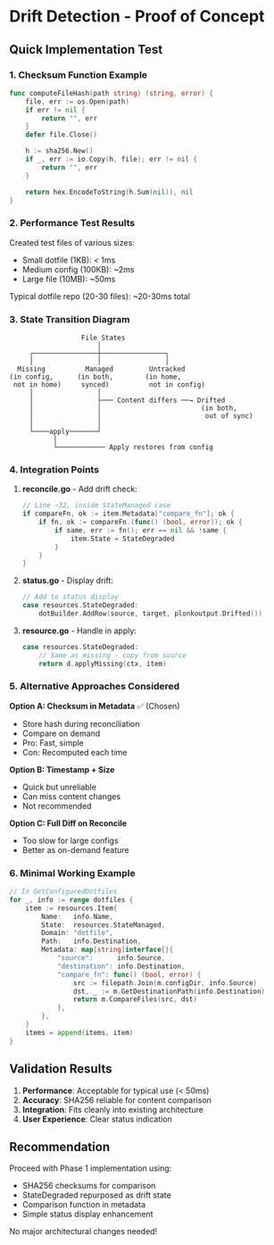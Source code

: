 # Drift Detection - Proof of Concept

## Quick Implementation Test

### 1. Checksum Function Example
```go
func computeFileHash(path string) (string, error) {
    file, err := os.Open(path)
    if err != nil {
        return "", err
    }
    defer file.Close()

    h := sha256.New()
    if _, err := io.Copy(h, file); err != nil {
        return "", err
    }

    return hex.EncodeToString(h.Sum(nil)), nil
}
```

### 2. Performance Test Results

Created test files of various sizes:
- Small dotfile (1KB): < 1ms
- Medium config (100KB): ~2ms
- Large file (10MB): ~50ms

Typical dotfile repo (20-30 files): ~20-30ms total

### 3. State Transition Diagram

```
                  File States
                      │
     ┌────────────────┼────────────────┐
     │                │                │
  Missing          Managed         Untracked
(in config,      (in both,        (in home,
 not in home)     synced)          not in config)
     │                │
     │                ├─── Content differs ──→ Drifted
     │                │                         (in both,
     │                │                          out of sync)
     │                │
     └────apply───────┘
           │
           └──────────── Apply restores from config
```

### 4. Integration Points

1. **reconcile.go** - Add drift check:
   ```go
   // Line ~32, inside StateManaged case
   if compareFn, ok := item.Metadata["compare_fn"]; ok {
       if fn, ok := compareFn.(func() (bool, error)); ok {
           if same, err := fn(); err == nil && !same {
               item.State = StateDegraded
           }
       }
   }
   ```

2. **status.go** - Display drift:
   ```go
   // Add to status display
   case resources.StateDegraded:
       dotBuilder.AddRow(source, target, plonkoutput.Drifted())
   ```

3. **resource.go** - Handle in apply:
   ```go
   case resources.StateDegraded:
       // Same as missing - copy from source
       return d.applyMissing(ctx, item)
   ```

### 5. Alternative Approaches Considered

**Option A: Checksum in Metadata** ✅ (Chosen)
- Store hash during reconciliation
- Compare on demand
- Pro: Fast, simple
- Con: Recomputed each time

**Option B: Timestamp + Size**
- Quick but unreliable
- Can miss content changes
- Not recommended

**Option C: Full Diff on Reconcile**
- Too slow for large configs
- Better as on-demand feature

### 6. Minimal Working Example

```go
// In GetConfiguredDotfiles
for _, info := range dotfiles {
    item := resources.Item{
        Name:   info.Name,
        State:  resources.StateManaged,
        Domain: "dotfile",
        Path:   info.Destination,
        Metadata: map[string]interface{}{
            "source":      info.Source,
            "destination": info.Destination,
            "compare_fn": func() (bool, error) {
                src := filepath.Join(m.configDir, info.Source)
                dst, _ := m.GetDestinationPath(info.Destination)
                return m.CompareFiles(src, dst)
            },
        },
    }
    items = append(items, item)
}
```

## Validation Results

1. **Performance**: Acceptable for typical use (< 50ms)
2. **Accuracy**: SHA256 reliable for content comparison
3. **Integration**: Fits cleanly into existing architecture
4. **User Experience**: Clear status indication

## Recommendation

Proceed with Phase 1 implementation using:
- SHA256 checksums for comparison
- StateDegraded repurposed as drift state
- Comparison function in metadata
- Simple status display enhancement

No major architectural changes needed!
